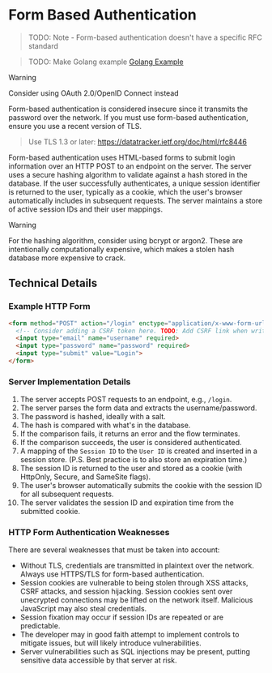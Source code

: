 # Form Based Authentication

> TODO: Note - Form-based authentication doesn't have a specific RFC standard

> TODO: Make Golang example [Golang Example](form-based-authentication/main.go)

> [!WARNING]
> Consider using OAuth 2.0/OpenID Connect instead
> 
> Form-based authentication is considered insecure since it transmits the password over the network. If you must use form-based authentication, ensure you use a recent version of TLS.

> Use TLS 1.3 or later: https://datatracker.ietf.org/doc/html/rfc8446

Form-based authentication uses HTML-based forms to submit login information
over an HTTP POST to an endpoint on the server. The server uses a secure
hashing algorithm to validate against a hash stored in the database. If the
user successfully authenticates, a unique session identifier is returned to the
user, typically as a cookie, which the user's browser automatically includes in
subsequent requests. The server maintains a store of active session IDs and
their user mappings.

> [!WARNING]
> For the hashing algorithm, consider using bcrypt or argon2. These are
> intentionally computationally expensive, which makes a stolen
> hash database more expensive to crack.

## Technical Details

### Example HTTP Form

```html
<form method="POST" action="/login" enctype="application/x-www-form-urlencoded">
  <!-- Consider adding a CSRF token here. TODO: Add CSRF link when written -->
  <input type="email" name="username" required>
  <input type="password" name="password" required>
  <input type="submit" value="Login">
</form>
```

### Server Implementation Details

1. The server accepts POST requests to an endpoint, e.g., `/login`.
1. The server parses the form data and extracts the username/password.
1. The password is hashed, ideally with a salt.
1. The hash is compared with what's in the database.
1. If the comparison fails, it returns an error and the flow terminates.
1. If the comparison succeeds, the user is considered authenticated.
1. A mapping of the `Session ID` to the `User ID` is created and inserted in a session store. (P.S. Best practice is to also store an expiration time.)
1. The session ID is returned to the user and stored as a cookie (with HttpOnly, Secure, and SameSite flags).
1. The user's browser automatically submits the cookie with the session ID for all subsequent requests.
1. The server validates the session ID and expiration time from the submitted cookie.

### HTTP Form Authentication Weaknesses

There are several weaknesses that must be taken into account:

* Without TLS, credentials are transmitted in plaintext over the network. Always use HTTPS/TLS for form-based authentication.
* Session cookies are vulnerable to being stolen through XSS attacks, CSRF attacks, and session hijacking. Session cookies sent over unecrypted connections may be lifted on the network itself. Malicious JavaScript may also steal credentials.
* Session fixation may occur if session IDs are repeated or are predictable.
* The developer may in good faith attempt to implement controls to mitigate issues, but will likely introduce vulnerabilities.
* Server vulnerabilities such as SQL injections may be present, putting sensitive data accessible by that server at risk.
